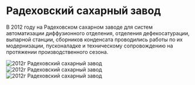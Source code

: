 # Радеховский сахарный завод

В 2012 году на Радеховском сахарном заводе для систем автоматизации диффузионного отделения, отделения дефекосатурации, выпарной станции, сборников конденсата проводились работы по их модернизации, пусконаладке и техническому сопровождению на протяжении производственного сезона.

![2012г Радеховский сахарный завод](/img/works/2012/radeh7.jpg)
![2012г Радеховский сахарный завод](/img/works/2012/radeh8.jpg)
![2012г Радеховский сахарный завод](/img/works/2012/radeh9.jpg)